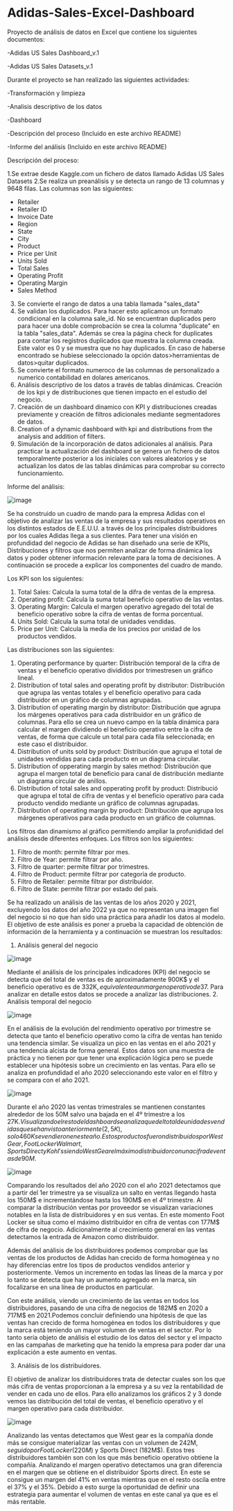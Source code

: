 # Adidas-Sales-Excel-Dashboard
Proyecto de análisis de datos en Excel que contiene los siguientes documentos: 

-Adidas US Sales Dashboard_v.1

-Adidas US Sales Datasets_v.1


Durante el proyecto se han realizado las siguientes actividades:

-Transformación y limpieza

-Analisis descriptivo de los datos

-Dashboard

-Descripción del proceso (Incluido en este archivo README)

-Informe del análisis (Incluido en este archivo README)


Descripción del proceso:

1.Se extrae desde Kaggle.com un fichero de datos llamado Adidas US Sales Datasets
2.Se realiza un preanálisis y se detecta un rango de 13 columnas y 9648 filas. Las columnas son las siguientes: 
- Retailer
- Retailer ID
- Invoice Date
- Region
- State
- City
- Product
- Price per Unit
- Units Sold
- Total Sales
- Operating Profit
- Operating Margin
- Sales Method
3. Se convierte el rango de datos a una tabla llamada "sales_data"
4. Se validan los duplicados. Para hacer esto aplicamos un formato condicional en la columna sale_id. No se encuentran duplicados pero para hacer una doble comprobación se crea la columna "duplicate" en la tabla "sales_data". Además se crea la página check for duplicates para contar los registros duplicados que muestra la columna creada. Este valor es 0 y se muestra que no hay duplicados. En caso de haberse encontrado se hubiese seleccionado la opción datos>herramientas de datos>quitar duplicados.
5. Se convierte el formato numeroco de las columnas de personalizado a numerico contabilidad en dolares americanos.
6. Análisis descriptivo de los datos a través de tablas dinámicas. Creación de los kpi y de distribuciones que tienen impacto en el estudio del negocio.
7. Creación de un dashboard dinamico con KPI y distribuciones creadas previamente y creación de filtros adicionales mediante segmentadores de datos.
7. Creation of a dynamic dashboard with kpi and distributions from the analysis and addition of filters.
8. Simulación de la incorporación de datos adicionales al análisis. Para practicar la actualización del dashboard se genera un fichero de datos temporalmente posterior a los iniciales con valores aleatorios y se actualizan los datos de las tablas dinámicas para comprobar su correcto funcionamiento.


  Informe del análisis:

  ![image](https://github.com/user-attachments/assets/42f65bf3-2060-4f13-83c8-1038ab9d20b2)


Se ha construido un cuadro de mando para la empresa Adidas con el objetivo de analizar las ventas de la empresa y sus resultados operativos en los distintos estados de E.E.U.U. a través de los principales distribuidores por los cuales Adidas llega a sus clientes.
Para tener una visión en profundidad del negocio de Adidas se han diseñado una serie de KPIs, Distribuciones y filtros que nos permiten analizar de forma dinámica los datos y poder obtener información relevante para la toma de decisiones. A continuación se procede a explicar los componentes del cuadro de mando.

Los KPI son los siguientes:
1. Total Sales: Calcula la suma total de la difra de ventas de la empresa.
2. Operating profit: Calcula la suma total  beneficio operativo de las ventas.
3. Operating Margin: Calcula el margen operativo agregado del total de beneficio operativo sobre la cifra de ventas de forma porcentual.
4. Units Sold: Calcula la suma total de unidades vendidas.
5. Price per Unit: Calcula la media de los precios por unidad de los productos vendidos.

Las distribuciones son las siguientes: 

1. Operating performance by quarter: Distribución temporal de la cifra de ventas y el beneficio operativo divididos por trimestresen un gráfico lineal.
2. Distribution of total sales and operating profit by distributor: Distribución que agrupa las ventas totales y el beneficio operativo para cada distribuidor en un gráfico de columnas agrupadas.
3. Distribution of operating margin by distributor: Distribución que agrupa los márgenes operativos para cada distribuidor en un gráfico de columnas. Para ello se crea un nuevo campo en la tabla dinámica para calcular el margen dividiendo el beneficio operativo entre la cifra de ventas, de forma que calcule un total para cada fila seleccionada; en este caso el distribuidor.
4. Distribution of units sold by product: Distribución que agrupa el total de unidades vendidas para cada producto en un diagrama circular.
5. Distribution of opperating margin by sales method: Distribución que agrupa el margen total de beneficio para canal de distribución mediante un diagrama circular de anillos.
6. Distribution of total sales and opperating profit by product: Distribució que agrupa el total de cifra de ventas y el beneficio operativo para cada producto vendido mediante un gráfico de columnas agrupadas.
7. Distribution of operating margin by product: Distribución que agrupa los márgenes operativos para cada producto en un gráfico de columnas.

Los filtros dan dinamismo al gráfico permitiendo ampliar la profunididad del análisis desde diferentes enfoques. Los filtros son los siguientes:
1. Filtro de month: permite filtrar por mes.
2. Filtro de Year: permite filtrar por año.
3. Filtro de quarter: permite filtrar por trimestres.
4. Filtro de Product: permite filtrar por categoría de producto.
5. Filtro de Retailer: permite filtrar por distribuidor.
6. Filtro de State: permite filtrar por estado del país.

Se ha realizado un análisis de las ventas de los años 2020 y 2021, excluyendo los datos del año 2022 ya que no representan una imagen fiel del negocio si no que han sido una práctica para añadir los datos al modelo. El objetivo de este análisis es poner a prueba la capacidad de obtención de información de la herramienta y a continuación se muestran los resultados:
1. Análisis general del negocio
   

![image](https://github.com/user-attachments/assets/11f0745c-c1d8-4ab1-862a-7bd34cb16f5d)




Mediante el análisis de los principales indicadores (KPI) del negocio se detecta que del total de ventas es de aproximadamente 900K$ y el beneficio operativo es de 332K$, equivalente a un margen operativo de 37%. Estos resultados vienen dados por un volumen de ventas de 2.5M unidades vendidas a un precio medio por unidad de 45$. Para analizar en detalle estos datos se procede a analizar las distribuciones.
2. Análisis temporal del negocio

![image](https://github.com/user-attachments/assets/5e0bd656-cba2-4b5b-afe1-d127553e9c10)



En el análisis de la evolución del rendimiento operativo por trimestre se detecta que tanto el beneficio operativo como la cifra de ventas han tenido una tendencia similar. Se visualiza un pico en las ventas en el año 2021 y una tendencia alcista de forma general. Estos datos son una muestra de práctica y no tienen por que tener una explicación lógica pero se puede establecer una hipótesis sobre un crecimiento en las ventas. Para ello se analiza en profundidad el año 2020 seleccionando este valor en el filtro y se compara con el año 2021.

![image](https://github.com/user-attachments/assets/c5898b4e-a566-4b71-8f8e-23474e8f99c4)

Durante el año 2020 las ventas trimestrales se mantienen constantes alrededor de los 50M salvo una bajada en el 4º trimestre a los 27K$. Visualizando el resto del dashboard se analiza que del total de unidades vendidas que se han visto anteriormente (2,5K), solo 460K se vendieron en este año. Estos productos fueron distribuidos por West Gear, Foot Locker Walmart, Sports Direct y Kohl's siendo West Gear el máximo distribuidor con una cifra de ventas de 90M$. 

![image](https://github.com/user-attachments/assets/c282b208-cb9f-4965-ab6f-2fee65f9c1e9)

Comparando los resultados del año 2020 con el año 2021 detectamos que a partir del 1er trimestre ya se visualiza un salto en ventas llegando hasta los 150M$ e incrementándose hasta los 190M$ en el 4º trimestre. Al comparar la distribución ventas por proveedor se visualizan variaciones notables en la lista de distribuidores y en sus ventas. En este momento Foot Locker se situa como el máximo distribuidor en cifra de ventas con 177M$ de cifra de negocio. Adicionalmente al crecimiento general en las ventas detectamos la entrada de Amazon como distribuidor. 

Además del análisis de los distribuidores podemos comprobar que las ventas de los productos de Adidas han crecido de forma homogénea y no hay diferencias entre los tipos de productos vendidos anterior y posteriormente. Vemos un incremento en todas las líneas de la marca y por lo tanto se detecta que hay un aumento agregado en la marca, sin focalizarse en una línea de productos en particular.

Con este análisis, viendo un crecimiento de las ventas en todos los distribuidores, pasando de una cifra de negocios de 182M$  en 2020 a 717M$ en 2021.Podemos concluir definiendo una hipótesis de que las ventas han crecido de forma homogénea en todos los distribuidores y que la marca está teniendo un mayor volumen de ventas en el sector. Por lo tanto sería objeto de análisis el estudio de los datos del sector y el impacto en las campañas de marketing que ha tenido la empresa para poder dar una explicación a este aumento en ventas.


3. Análisis de los distribuidores.

El objetivo de analizar los distribuidores trata de detectar cuales son los que más cifra de ventas proporcionan a la empresa y a su vez la rentabilidad de vender en cada uno de ellos. Para ello analizamos los gráficos 2 y 3 donde vemos las distribución del total de ventas, el beneficio operativo y el margen operativo para cada distribuidor.

![image](https://github.com/user-attachments/assets/211282f7-4bc0-4400-9781-2c42b3d26ce9)

Analizando las ventas detectamos que West gear es la compañía donde más se consigue materializar las ventas con un volumen de 242M$, seguido por Foot Locker (220M$) y Sports Direct (182M$). Estos tres distribuidores también son con los que más beneficio operativo obtiene la compañía. Analizando el margen operativo detectamos una gran diferencia en el margen que se obtiene en el distribuidor Sports direct. En este se consigue un margen del 41% en ventas mientras que en el resto oscila entre el 37% y el 35%. Debido a esto surge la oportunidad de definir una estrategia para aumentar el volumen de ventas en este canal ya que es el más rentable.







  
  
